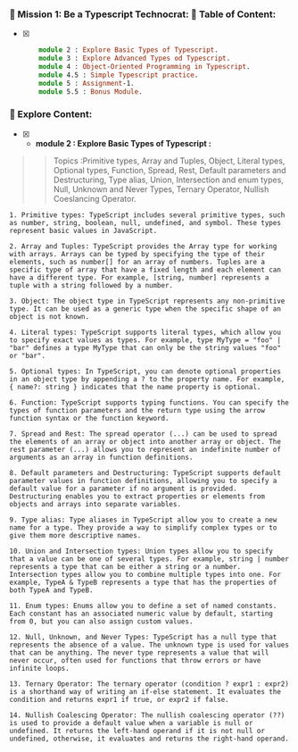 ### 🎯 Mission 1: Be a Typescript Technocrat: 📗 Table of Content:
- [x] 
    ```ts
        module 2 : Explore Basic Types of Typescript.
        module 3 : Explore Advanced Types od Typescript.
        module 4 : Object-Oriented Programming in Typescript.
        module 4.5 : Simple Typescript practice.
        module 5 : Assignment-1.
        module 5.5 : Bonus Module.
    ```
### 📗 Explore Content:
- [x] * **module 2 : Explore Basic Types of Typescript :**

>> Topics :Primitive types, Array and Tuples, Object, Literal types, Optional types, Function, Spread, Rest, Default parameters and Destructuring, Type alias, Union, Intersection and enum types, Null, Unknown and Never Types, Ternary Operator, Nullish Coeslancing Operator.

    1. Primitive types: TypeScript includes several primitive types, such as number, string, boolean, null, undefined, and symbol. These types represent basic values in JavaScript.

    2. Array and Tuples: TypeScript provides the Array type for working with arrays. Arrays can be typed by specifying the type of their elements, such as number[] for an array of numbers. Tuples are a specific type of array that have a fixed length and each element can have a different type. For example, [string, number] represents a tuple with a string followed by a number.

    3. Object: The object type in TypeScript represents any non-primitive type. It can be used as a generic type when the specific shape of an object is not known.

    4. Literal types: TypeScript supports literal types, which allow you to specify exact values as types. For example, type MyType = "foo" | "bar" defines a type MyType that can only be the string values "foo" or "bar".

    5. Optional types: In TypeScript, you can denote optional properties in an object type by appending a ? to the property name. For example, { name?: string } indicates that the name property is optional.

    6. Function: TypeScript supports typing functions. You can specify the types of function parameters and the return type using the arrow function syntax or the function keyword.

    7. Spread and Rest: The spread operator (...) can be used to spread the elements of an array or object into another array or object. The rest parameter (...) allows you to represent an indefinite number of arguments as an array in function definitions.

    8. Default parameters and Destructuring: TypeScript supports default parameter values in function definitions, allowing you to specify a default value for a parameter if no argument is provided. Destructuring enables you to extract properties or elements from objects and arrays into separate variables.

    9. Type alias: Type aliases in TypeScript allow you to create a new name for a type. They provide a way to simplify complex types or to give them more descriptive names.

    10. Union and Intersection types: Union types allow you to specify that a value can be one of several types. For example, string | number represents a type that can be either a string or a number. Intersection types allow you to combine multiple types into one. For example, TypeA & TypeB represents a type that has the properties of both TypeA and TypeB.

    11. Enum types: Enums allow you to define a set of named constants. Each constant has an associated numeric value by default, starting from 0, but you can also assign custom values.

    12. Null, Unknown, and Never Types: TypeScript has a null type that represents the absence of a value. The unknown type is used for values that can be anything. The never type represents a value that will never occur, often used for functions that throw errors or have infinite loops.

    13. Ternary Operator: The ternary operator (condition ? expr1 : expr2) is a shorthand way of writing an if-else statement. It evaluates the condition and returns expr1 if true, or expr2 if false.

    14. Nullish Coalescing Operator: The nullish coalescing operator (??) is used to provide a default value when a variable is null or undefined. It returns the left-hand operand if it is not null or undefined, otherwise, it evaluates and returns the right-hand operand.
